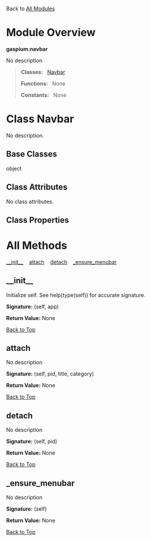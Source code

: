 Back to [All Modules](https://github.com/pyrustic/gaspium/blob/master/docs/modules/README.md#readme)

# Module Overview

**gaspium.navbar**
 
No description

> **Classes:** &nbsp; [Navbar](https://github.com/pyrustic/gaspium/blob/master/docs/modules/content/gaspium.navbar/content/classes/Navbar.md#class-navbar)
>
> **Functions:** &nbsp; None
>
> **Constants:** &nbsp; None

# Class Navbar
No description.

## Base Classes
object

## Class Attributes
No class attributes.

## Class Properties


# All Methods
[\_\_init\_\_](#__init__) &nbsp;&nbsp; [attach](#attach) &nbsp;&nbsp; [detach](#detach) &nbsp;&nbsp; [\_ensure\_menubar](#_ensure_menubar)

## \_\_init\_\_
Initialize self.  See help(type(self)) for accurate signature.



**Signature:** (self, app)





**Return Value:** None

[Back to Top](#module-overview)


## attach
No description



**Signature:** (self, pid, title, category)





**Return Value:** None

[Back to Top](#module-overview)


## detach
No description



**Signature:** (self, pid)





**Return Value:** None

[Back to Top](#module-overview)


## \_ensure\_menubar
No description



**Signature:** (self)





**Return Value:** None

[Back to Top](#module-overview)



